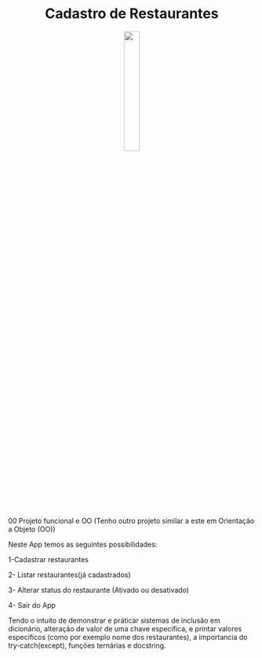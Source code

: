 # <h1 align="center"> Cadastro de Restaurantes </h1>

<p align="center">
  <img src="https://github.com/AndreCabalo/Cadastro_Restaurantes/assets/103711127/7d5706c8-5834-47d1-b5e5-fb2ba0f916a3" style="width: 25%">
</p>
00
Projeto funcional e OO (Tenho outro projeto similar a este em Orientação a Objeto (OO))

Neste App temos as seguintes possibilidades:

1-Cadastrar restaurantes

2- Listar restaurantes(já cadastrados)

3- Alterar status do restaurante (Ativado ou desativado)

4- Sair do App

Tendo o intuito de demonstrar e práticar sistemas de inclusão em dicionário, alteração de valor de uma chave especifica, e printar valores especificos (como por exemplo nome dos restaurantes), a importancia do try-catch(except), funções ternárias e docstring.
